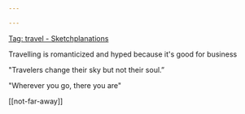 ```yaml
---

---
```



[Tag: travel - Sketchplanations](https://sketchplanations.com/tags/travel)

Travelling is romanticized and hyped because it's good for business 

"Travelers change their sky but not their soul.”

"Wherever you go, there you are"

[[not-far-away]]

